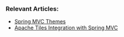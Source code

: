 ### Relevant Articles:

- [Spring MVC Themes](https://www.baeldung.com/spring-mvc-themes)
- [Apache Tiles Integration with Spring MVC](https://www.baeldung.com/spring-mvc-apache-tiles)
